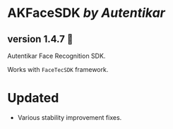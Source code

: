 # AKFaceSDK *by Autentikar*
## version 1.4.7 :rocket:

Autentikar Face Recognition SDK. 

Works with `FaceTecSDK` framework.

# Updated
* Various stability improvement fixes.
